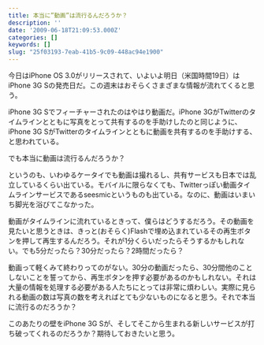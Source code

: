 ```yaml
---
title: 本当に”動画”は流行るんだろうか？
description: ''
date: '2009-06-18T21:09:53.000Z'
categories: []
keywords: []
slug: "25f03193-7eab-41b5-9c09-448ac94e1900"
---
```

今日はiPhone OS 3.0がリリースされて、いよいよ明日（米国時間19日）はiPhone 3G Sの発売日だ。この週末はおそらくさまざまな情報が流れてくると思う。

iPhone 3G Sでフィーチャーされたのはやはり動画だ。iPhone 3GがTwitterのタイムラインとともに写真をとって共有するのを手助けしたのと同じように、iPhone 3G SがTwitterのタイムラインとともに動画を共有するのを手助けする、と思われている。

でも本当に動画は流行るんだろうか？

というのも、いわゆるケータイでも動画は撮れるし、共有サービスも日本では乱立しているくらい出ている。モバイルに限らなくても、Twitterっぽい動画タイムラインサービスであるseesmicというものも出ている。なのに、動画はいまいち脚光を浴びてこなかった。

動画がタイムラインに流れているときって、僕らはどうするだろう。その動画を見たいと思うときは、きっと(おそらく)Flashで埋め込まれているその再生ボタンを押して再生するんだろう。それが1分くらいだったらそうするかもしれない。でも5分だったら？30分だったら？2時間だったら？

動画って軽くみて終わりってのがない。30分の動画だったら、30分間他のことしないことを誓ってから、再生ボタンを押す必要があるのかもしれない。それは大量の情報を処理する必要がある人たちにとっては非常に煩わしい。実際に見られる動画の数は写真の数を考えればとても少ないものになると思う。それで本当に流行るのだろうか？

このあたりの壁をiPhone 3G Sが、そしてそこから生まれる新しいサービスが打ち破ってくれるのだろうか？期待しておきたいと思う。